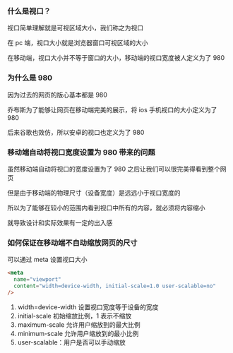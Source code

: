 ### 什么是视口？

视口简单理解就是可视区域大小，我们称之为视口

在 pc 端，视口大小就是浏览器窗口可视区域的大小

在移动端，视口大小并不等于窗口的大小，移动端的视口宽度被人定义为了 980

### 为什么是 980

因为过去的网页的版心基本都是 980

乔布斯为了能够让网页在移动端完美的展示，将 ios 手机视口的大小定义为了 980

后来谷歌也效仿，所以安卓的视口也定义为了 980

### 移动端自动将视口宽度设置为 980 带来的问题

虽然移动端自动将视口的宽度设置为了 980 之后让我们可以很完美得看到整个网页

但是由于移动端的物理尺寸（设备宽度）是远远小于视口宽度的

所以为了能够在较小的范围内看到视口中所有的内容，就必须将内容缩小

就导致设计和实际效果有一定的出入感

### 如何保证在移动端不自动缩放网页的尺寸

可以通过 meta 设置视口大小

```html
<meta
  name="viewport"
  content="width=device-width, initial-scale=1.0 user-scalable=no"
/>
```

1.  width=device-width 设置视口宽度等于设备的宽度
2.  initial-scale 初始缩放比例，1 表示不缩放
3.  maximum-scale 允许用户缩放到的最大比例
4.  minimum-scale 允许用户缩放到的最小比例
5.  user-scalable：用户是否可以手动缩放

